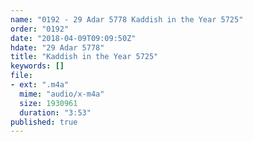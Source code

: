 ```yaml
---
name: "0192 - 29 Adar 5778 Kaddish in the Year 5725"
order: "0192"
date: "2018-04-09T09:09:50Z"
hdate: "29 Adar 5778"
title: "Kaddish in the Year 5725"
keywords: []
file:
- ext: ".m4a"
  mime: "audio/x-m4a"
  size: 1930961
  duration: "3:53"
published: true
---
```


